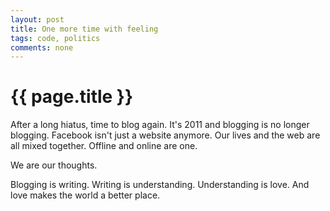 ```yaml
---
layout: post
title: One more time with feeling
tags: code, politics
comments: none
---
```


{{ page.title }}
================

After a long hiatus, time to blog again. It's 2011 and blogging is no longer blogging. Facebook isn't just a website anymore.
Our lives and the web are all mixed together. Offline and online are one.

We are our thoughts.

Blogging is writing. Writing is understanding. Understanding is love. And love makes the world a better place.